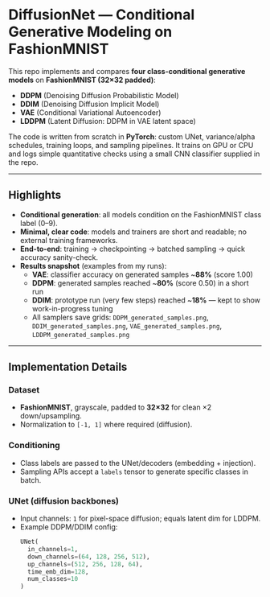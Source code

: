 # DiffusionNet — Conditional Generative Modeling on FashionMNIST

This repo implements and compares **four class-conditional generative models** on **FashionMNIST (32×32 padded)**:

- **DDPM** (Denoising Diffusion Probabilistic Model)  
- **DDIM** (Denoising Diffusion Implicit Model)  
- **VAE** (Conditional Variational Autoencoder)  
- **LDDPM** (Latent Diffusion: DDPM in VAE latent space)

The code is written from scratch in **PyTorch**: custom UNet, variance/alpha schedules, training loops, and sampling pipelines. It trains on GPU or CPU and logs simple quantitative checks using a small CNN classifier supplied in the repo.

---

## Highlights 

- **Conditional generation**: all models condition on the FashionMNIST class label (0–9).  
- **Minimal, clear code**: models and trainers are short and readable; no external training frameworks.  
- **End-to-end**: training → checkpointing → batched sampling → quick accuracy sanity-check.  
- **Results snapshot** (examples from my runs):
  - **VAE**: classifier accuracy on generated samples ~**88%** (score 1.00)  
  - **DDPM**: generated samples reached ~**80%** (score 0.50) in a short run  
  - **DDIM**: prototype run (very few steps) reached ~**18%** — kept to show work-in-progress tuning  
  - All samplers save grids: `DDPM_generated_samples.png`, `DDIM_generated_samples.png`, `VAE_generated_samples.png`, `LDDPM_generated_samples.png`

---

## Implementation Details

### Dataset
- **FashionMNIST**, grayscale, padded to **32×32** for clean ×2 down/upsampling.
- Normalization to `[-1, 1]` where required (diffusion).

### Conditioning
- Class labels are passed to the UNet/decoders (embedding + injection).
- Sampling APIs accept a `labels` tensor to generate specific classes in batch.

### UNet (diffusion backbones)
- Input channels: `1` for pixel-space diffusion; equals latent dim for LDDPM.
- Example DDPM/DDIM config:
  ```python
  UNet(
    in_channels=1,
    down_channels=(64, 128, 256, 512),
    up_channels=(512, 256, 128, 64),
    time_emb_dim=128,
    num_classes=10
  )
